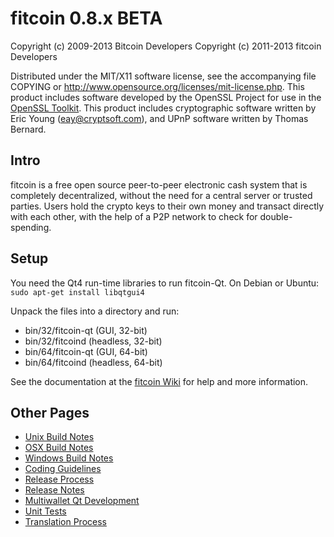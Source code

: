 fitcoin 0.8.x BETA
====================

Copyright (c) 2009-2013 Bitcoin Developers
Copyright (c) 2011-2013 fitcoin Developers

Distributed under the MIT/X11 software license, see the accompanying
file COPYING or http://www.opensource.org/licenses/mit-license.php.
This product includes software developed by the OpenSSL Project for use in the [OpenSSL Toolkit](http://www.openssl.org/). This product includes
cryptographic software written by Eric Young ([eay@cryptsoft.com](mailto:eay@cryptsoft.com)), and UPnP software written by Thomas Bernard.


Intro
---------------------
fitcoin is a free open source peer-to-peer electronic cash system that is
completely decentralized, without the need for a central server or trusted
parties.  Users hold the crypto keys to their own money and transact directly
with each other, with the help of a P2P network to check for double-spending.


Setup
---------------------
You need the Qt4 run-time libraries to run fitcoin-Qt. On Debian or Ubuntu:
	`sudo apt-get install libqtgui4`

Unpack the files into a directory and run:

- bin/32/fitcoin-qt (GUI, 32-bit)
- bin/32/fitcoind (headless, 32-bit)
- bin/64/fitcoin-qt (GUI, 64-bit)
- bin/64/fitcoind (headless, 64-bit)

See the documentation at the [fitcoin Wiki](http://fitcoin.info)
for help and more information.


Other Pages
---------------------
- [Unix Build Notes](build-unix.md)
- [OSX Build Notes](build-osx.md)
- [Windows Build Notes](build-msw.md)
- [Coding Guidelines](coding.md)
- [Release Process](release-process.md)
- [Release Notes](release-notes.md)
- [Multiwallet Qt Development](multiwallet-qt.md)
- [Unit Tests](unit-tests.md)
- [Translation Process](translation_process.md)
